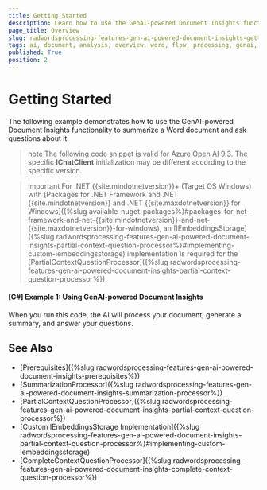 ```yaml
---
title: Getting Started
description: Learn how to use the GenAI-powered Document Insights functionality to summarize a Word document with WordsProcessing.
page_title: Overview
slug: radwordsprocessing-features-gen-ai-powered-document-insights-getting-started
tags: ai, document, analysis, overview, word, flow, processing, genai, powered, insights
published: True
position: 2
---
```


# Getting Started

The following example demonstrates how to use the GenAI-powered Document Insights functionality to summarize a Word document and ask questions about it:

>note The following code snippet is valid for Azure Open AI 9.3. The specific **IChatClient** initialization may be different according to the specific version.

>important For .NET {{site.mindotnetversion}}+ (Target OS Windows) with [Packages for .NET Framework and .NET {{site.mindotnetversion}} and .NET {{site.maxdotnetversion}} for Windows]({%slug available-nuget-packages%}#packages-for-net-framework-and-net-{{site.mindotnetversion}}-and-net-{{site.maxdotnetversion}}-for-windows), an [IEmbeddingsStorage]({%slug radwordsprocessing-features-gen-ai-powered-document-insights-partial-context-question-processor%}#implementing-custom-iembeddingsstorage) implementation is required for the [PartialContextQuestionProcessor]({%slug radwordsprocessing-features-gen-ai-powered-document-insights-partial-context-question-processor%}).

#### __[C#] Example 1: Using GenAI-powered Document Insights__

<snippet id='libraries-flow-features-gen-ai-getting-started'/>

When you run this code, the AI will process your document, generate a summary, and answer your questions.

## See Also

* [Prerequisites]({%slug radwordsprocessing-features-gen-ai-powered-document-insights-prerequisites%})
* [SummarizationProcessor]({%slug radwordsprocessing-features-gen-ai-powered-document-insights-summarization-processor%})
* [PartialContextQuestionProcessor]({%slug radwordsprocessing-features-gen-ai-powered-document-insights-partial-context-question-processor%})
* [Custom IEmbeddingsStorage Implementation]({%slug radwordsprocessing-features-gen-ai-powered-document-insights-partial-context-question-processor%}#implementing-custom-iembeddingsstorage)
* [CompleteContextQuestionProcessor]({%slug radwordsprocessing-features-gen-ai-powered-document-insights-complete-context-question-processor%})
